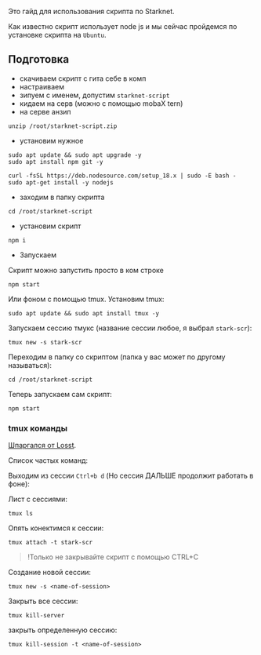 Это гайд для использования скрипта по Starknet.

Как известно скрипт использует node js и мы сейчас пройдемся по установке скрипта на `Ubuntu`.
## Подготовка
- скачиваем скрипт с гита себе в комп
- настраиваем
- зипуем с именем, допустим `starknet-script`
- кидаем на серв (можно с помощью mobaX tern)
- на серве анзип
```
unzip /root/starknet-script.zip
```
- установим нужное
```
sudo apt update && sudo apt upgrade -y
sudo apt install npm git -y

curl -fsSL https://deb.nodesource.com/setup_18.x | sudo -E bash -
sudo apt-get install -y nodejs
```
- заходим в папку скрипта
```
cd /root/starknet-script
```
- установим скрипт
```
npm i
```
- Запускаем 

Скрипт можно запустить просто в ком строке
```
npm start
```
Или фоном с помощью tmux. Установим tmux:
```
sudo apt update && sudo apt install tmux -y
```
Запускаем сессию тмукс (название сессии любое, я выбрал `stark-scr`):
```
tmux new -s stark-scr
```
Переходим в папку со скриптом (папка у вас может по другому называться):
```
cd /root/starknet-script
```
Теперь запускаем сам скрипт:
```
npm start
```

### tmux команды
[Шпаргался от Losst](https://losst.pro/shpargalka-po-tmux). 

Список частых команд:

Выходим из сессии `Ctrl+b d` (Но сессия ДАЛЬШЕ продолжит работать в фоне): 

Лист с сессиями:
```
tmux ls
```
Опять конектимся к сессии:
```
tmux attach -t stark-scr
```
> !Только не закрывайте скрипт с помощью CTRL+C

Создание новой сессии:
```
tmux new -s <name-of-session>
```
Закрыть все сессии:
```
tmux kill-server
```
закрыть определенную сессию:
```
tmux kill-session -t <name-of-session>
```
